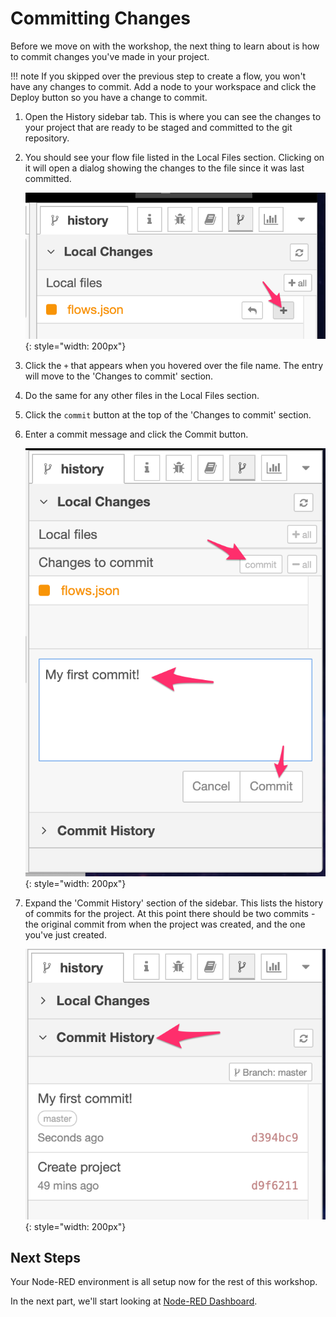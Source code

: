 # Committing Changes

Before we move on with the workshop, the next thing to learn about is how to commit
changes you've made in your project.

!!! note
    If you skipped over the previous step to create a flow, you won't have
    any changes to commit. Add a node to your workspace and click the Deploy button
    so you have a change to commit.



1. Open the History sidebar tab. This is where you can see the changes to your
   project that are ready to be staged and committed to the git repository.
2. You should see your flow file listed in the Local Files section. Clicking on
   it will open a dialog showing the changes to the file since it was last
   committed.

     ![](../images/history.png){: style="width: 200px"}

3. Click the `+` that appears when you hovered over the file name. The entry
   will move to the 'Changes to commit' section.
4. Do the same for any other files in the Local Files section.
5. Click the `commit` button at the top of the 'Changes to commit' section.
6. Enter a commit message and click the Commit button.

     ![](../images/history-commit.png){: style="width: 200px"}


7. Expand the 'Commit History' section of the sidebar. This lists the history
   of commits for the project. At this point there should be two commits - the
   original commit from when the project was created, and the one you've just
   created.

     ![](../images/history-list.png){: style="width: 200px"}

## Next Steps

Your Node-RED environment is all setup now for the rest of this workshop.

In the next part, we'll start looking at [Node-RED Dashboard](/part2/).